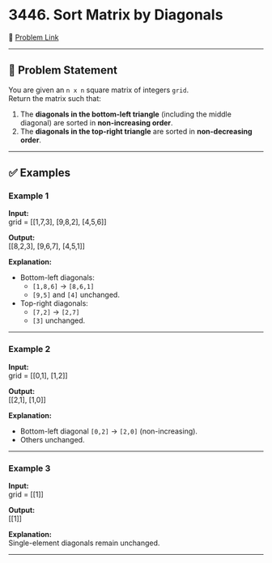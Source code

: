 # 3446. Sort Matrix by Diagonals

🔗 [Problem Link](https://leetcode.com/problems/sort-matrix-by-diagonals/)

---

## 📌 Problem Statement
You are given an `n x n` square matrix of integers `grid`.  
Return the matrix such that:
1. The **diagonals in the bottom-left triangle** (including the middle diagonal) are sorted in **non-increasing order**.
2. The **diagonals in the top-right triangle** are sorted in **non-decreasing order**.

---

## ✅ Examples

### Example 1
**Input:**  
grid = [[1,7,3],
[9,8,2],
[4,5,6]]

**Output:**  
[[8,2,3],
[9,6,7],
[4,5,1]]


**Explanation:**
- Bottom-left diagonals:
    - `[1,8,6]` → `[8,6,1]`
    - `[9,5]` and `[4]` unchanged.
- Top-right diagonals:
    - `[7,2]` → `[2,7]`
    - `[3]` unchanged.

---

### Example 2
**Input:**  
grid = [[0,1],
[1,2]]

**Output:**  
[[2,1],
[1,0]]


**Explanation:**
- Bottom-left diagonal `[0,2]` → `[2,0]` (non-increasing).
- Others unchanged.

---

### Example 3
**Input:**  
grid = [[1]]

**Output:**  
[[1]]

**Explanation:**  
Single-element diagonals remain unchanged.

---